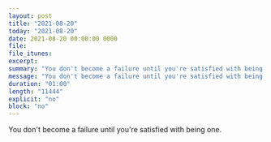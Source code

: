 ```yaml
---
layout: post
title: "2021-08-20"
today: "2021-08-20"
date: 2021-08-20 00:00:00 0000
file:
file_itunes:
excerpt:
summary: "You don't become a failure until you're satisfied with being one."
message: "You don't become a failure until you're satisfied with being one."
duration: "01:00"
length: "11444"
explicit: "no"
block: "no"
---
```

You don't become a failure until you're satisfied with being one.

